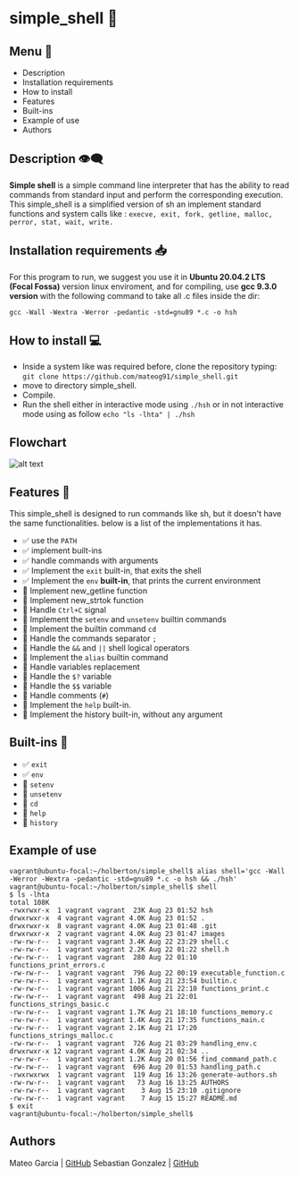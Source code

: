 # simple_shell  🐚

## Menu 📝

- Description
- Installation requirements
- How to install
- Features
- Built-ins
- Example of use
- Authors

## Description  👁️‍🗨️

**Simple shell** is a simple command line interpreter that has the ability to read commands from standard input and perform the corresponding execution.
This simple_shell is a simplified version of sh an implement standard functions and system calls like : `execve, exit, fork, getline, malloc, perror, stat, wait, write.`

## Installation requirements 📥

For this program to run, we suggest you use it in **Ubuntu 20.04.2 LTS (Focal Fossa)** version linux enviroment, and for compiling, use **gcc 9.3.0 version** with the following command to take all .c files inside the dir:

```gcc -Wall -Wextra -Werror -pedantic -std=gnu89 *.c -o hsh```
## How to install 💻
-   Inside a system like was required before,  clone the repository typing:  ``git clone https://github.com/mateog91/simple_shell.git``
-  move to directory simple_shell.
-   Compile.
-   Run the shell either in interactive mode using  `./hsh` or in not interactive mode using as follow ``echo "ls -lhta" | ./hsh ``
## Flowchart
![alt text](https://lucid.app/publicSegments/view/9debc2df-0aa7-4f1e-8746-9888b176693e/image.jpeg)

## Features 🔧
This simple_shell is designed to run commands like sh, but it doesn't have the same functionalities. below is a list of the implementations it has.
- ✅ use the  `PATH`
- ✅ implement built-ins
- ✅ handle commands with arguments
- ✅ Implement the  `exit`  built-in, that exits the shell
- ✅ Implement the  `env`  **built-in**, that prints the current environment
- 🔲 Implement new_getline function
- 🔲 Implement new_strtok function
- 🔲 Handle `Ctrl+C` signal
- 🔲 Implement the `setenv` and `unsetenv` builtin commands
- 🔲 Implement the builtin command `cd`
- 🔲 Handle the commands separator  `;`
- 🔲 Handle the  `&&`  and  `||`  shell logical operators
- 🔲 Implement the  `alias`  builtin command
- 🔲 Handle variables replacement
- 🔲 Handle the  `$?`  variable
- 🔲 Handle the  `$$`  variable
- 🔲 Handle comments (`#`)
- 🔲 Implement the  `help`  built-in.
- 🔲 Implement the history built-in, without any argument
## Built-ins 🏢
- ✅ `exit`
- ✅ `env`
- 🔲 `setenv`
- 🔲 `unsetenv`
- 🔲 `cd`
- 🔲 `help`
- 🔲 `history`
## Example of use
```
vagrant@ubuntu-focal:~/holberton/simple_shell$ alias shell='gcc -Wall -Werror -Wextra -pedantic -std=gnu89 *.c -o hsh && ./hsh'
vagrant@ubuntu-focal:~/holberton/simple_shell$ shell
$ ls -lhta
total 108K
-rwxrwxr-x  1 vagrant vagrant  23K Aug 23 01:52 hsh
drwxrwxr-x  4 vagrant vagrant 4.0K Aug 23 01:52 .
drwxrwxr-x  8 vagrant vagrant 4.0K Aug 23 01:48 .git
drwxrwxr-x  2 vagrant vagrant 4.0K Aug 23 01:47 images
-rw-rw-r--  1 vagrant vagrant 3.4K Aug 22 23:29 shell.c
-rw-rw-r--  1 vagrant vagrant 2.2K Aug 22 01:22 shell.h
-rw-rw-r--  1 vagrant vagrant  280 Aug 22 01:10 functions_print_errors.c
-rw-rw-r--  1 vagrant vagrant  796 Aug 22 00:19 executable_function.c
-rw-rw-r--  1 vagrant vagrant 1.1K Aug 21 23:54 builtin.c
-rw-rw-r--  1 vagrant vagrant 1006 Aug 21 22:10 functions_print.c
-rw-rw-r--  1 vagrant vagrant  498 Aug 21 22:01 functions_strings_basic.c
-rw-rw-r--  1 vagrant vagrant 1.7K Aug 21 18:10 functions_memory.c
-rw-rw-r--  1 vagrant vagrant 1.4K Aug 21 17:35 functions_main.c
-rw-rw-r--  1 vagrant vagrant 2.1K Aug 21 17:20 functions_strings_malloc.c
-rw-rw-r--  1 vagrant vagrant  726 Aug 21 03:29 handling_env.c
drwxrwxr-x 12 vagrant vagrant 4.0K Aug 21 02:34 ..
-rw-rw-r--  1 vagrant vagrant 1.2K Aug 20 01:56 find_command_path.c
-rw-rw-r--  1 vagrant vagrant  696 Aug 20 01:53 handling_path.c
-rwxrwxrwx  1 vagrant vagrant  119 Aug 16 13:26 generate-authors.sh
-rw-rw-r--  1 vagrant vagrant   73 Aug 16 13:25 AUTHORS
-rw-rw-r--  1 vagrant vagrant    3 Aug 15 23:10 .gitignore
-rw-rw-r--  1 vagrant vagrant    7 Aug 15 15:27 README.md
$ exit
vagrant@ubuntu-focal:~/holberton/simple_shell$
```
## Authors
Mateo Garcia  |  [GitHub](https://github.com/mateog91)
Sebastian Gonzalez |  [GitHub](https://github.com/JuanSebastianGB)
